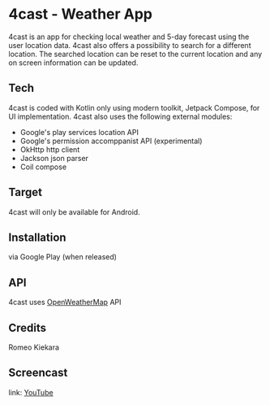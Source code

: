# 4cast - Weather App

4cast is an app for checking local weather and 5-day forecast using the user location data.
4cast also offers a possibility to search for a different location. The searched location
can be reset to the current location and any on screen information can be updated.

## Tech

4cast is coded with Kotlin only using modern toolkit, Jetpack Compose, for UI implementation.
4cast also uses the following external modules:
- Google's play services location API
- Google's permission accomppanist API (experimental)
- OkHttp http client
- Jackson json parser
- Coil compose

## Target

4cast will only be available for Android.

## Installation

via Google Play (when released)

## API

4cast uses [OpenWeatherMap](https://openweathermap.org/api) API

## Credits

Romeo Kiekara

## Screencast

link: [YouTube](https://youtu.be/qfXxvQpdZ8Y)